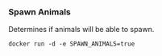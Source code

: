 ### Spawn Animals

Determines if animals will be able to spawn.

    docker run -d -e SPAWN_ANIMALS=true

